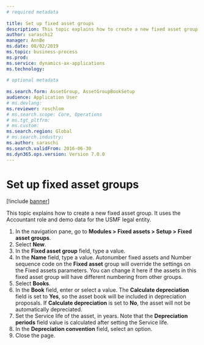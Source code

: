 ```yaml
--- 
# required metadata 
 
title: Set up fixed asset groups
description: This topic explains how to create a new fixed asset group. 
author: saraschi2
manager: AnnBe 
ms.date: 08/02/2019
ms.topic: business-process 
ms.prod:  
ms.service: dynamics-ax-applications 
ms.technology:  
 
# optional metadata 
 
ms.search.form: AssetGroup, AssetGroupBookSetup   
audience: Application User 
# ms.devlang:  
ms.reviewer: roschlom
# ms.search.scope: Core, Operations 
# ms.tgt_pltfrm:  
# ms.custom:  
ms.search.region: Global
# ms.search.industry: 
ms.author: saraschi
ms.search.validFrom: 2016-06-30 
ms.dyn365.ops.version: Version 7.0.0 
---
```

# Set up fixed asset groups

[!include [banner](../../includes/banner.md)]

This topic explains how to create a new fixed asset group. It uses the Accountant role and demo data for the USMF legal entity.

1. In the navigation pane, go to **Modules > Fixed assets > Setup > Fixed asset groups**.
2. Select **New**.
3. In the **Fixed asset group** field, type a value.
4. In the **Name** field, type a value. Autonumber fixed assets and Number sequence code on the **Fixed asset** group will override the settings on the Fixed assets parameters. You can change it here if the assets in this fixed asset group will have different numbering from other groups.  
5. Select **Books**.
6. In the **Book** field, enter or select a value. The **Calculate depreciation** field is set to **Yes**, so the asset book will be included in depreciation proposals. If **Calculate depreciation** is set to **No**, the asset will not be automatically depreciated.  
7. Set the Service life of the asset, in years. Note that the **Depreciation periods** field value is calculated after setting the Service life.  
8. In the **Depreciation convention** field, select an option.
9. Close the page.

